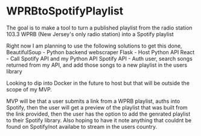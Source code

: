 # WPRBtoSpotifyPlaylist
The goal is to make a tool to turn a published playlist from the radio station 103.3 WPRB (New Jersey's only radio station) into a Spotify playlist

Right now I am planning to use the following solutions to get this done,
    BeautifulSoup - Python backend webscraper
    Flask - Host Python API
    React - Call Spotify API and my Python API
    Spotify API - Auth user, search songs returned from my API, and add those songs to a new playlist in the users library
    
Looking to dip into Docker in the future to host but that will be outside the scope of my MVP.

MVP will be that a user submits a link from a WPRB playlist, auths into Spotify, then the user will get a preview of the playlist that was built from the link provided, then the user has the option to add the genrated playlist to their Spotify library. Also hoping to have it note anything that couldnt be found on Spotify/not availabe to stream in the users country. 
